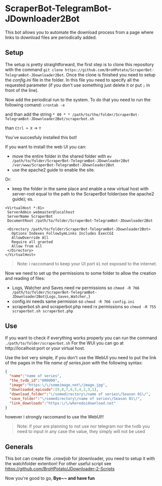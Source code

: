 # ScraperBot-TelegramBot-JDownloader2Bot
This bot allows you to automate the download process from a page where links to download files are periodically added.

## Setup

The setup is pretty straightforward, the first step is to clone this repository with the command `git clone https://github.com/BroHPotato/ScraperBot-TelegramBot-JDownloader2Bot`.
Once the clone is finished you need to setup the *config.ini* file in the folder.
In this file you need to specify all the requested parameter (if you don't use something just delete it or put `;` in front of the line).

Now add the periodical run to the system. To do that you need to run the following comand:
`crontab -e`

and than add the string `* 00 * * /path/to/the/folder/ScraperBot-TelegramBot-JDownloader2Bot/scraperbot.sh`

than `Ctrl + X` -> `Y`

You've succesfuly installed this bot!

If you want to install the web UI you can:
 - move the entire folder in the shared folder with `mv /path/to/folder/ScraperBot-TelegramBot-JDownloader2Bot /var/www/ScraperBot-TelegramBot-JDownloader2Bot`
 - use the apache2 guide to enable the site.

Or:
 - keep the folder in the same place and enable a new virtual host with server-root equal to the path to the ScraperBot folder(see the apache2 guide);
 es.
 ```
 <VirtualHost *:81>
  ServerAdmin webmaster@localhost
  ServerName ScraperBot
  DocumentRoot /path/to/folder/ScraperBot-TelegramBot-JDownloader2Bot

  <Directory /path/to/folder/ScraperBot-TelegramBot-JDownloader2Bot>
    Options Indexes FollowSymLinks Includes ExecCGI
    AllowOverride All
    Require all granted
    Allow from all
  </Directory>
</VirtualHost>
```
> Note: i raccomand to keep your UI port `81` not exposed to the internet.

Now we need to set up the permissions to some folder to allow the creation and reading of files:
- Logs, Watcher and Saves need rw permissions so `chmod -R 766 /path/to/folder/ScraperBot-TelegramBot-JDownloader2Bot{Logs,Saves,Watcher,}`
- config.ini needs same permision so `chmod -R 766 config.ini`
- scraperbot.sh and scraperbot.php need rx permissions so `chmod -R 755 scraperbot.sh scraperbot.php`

## Use

If you want to check if everything works properly you can run the command `./path/to/folder/scraperbot.sh`
For the WUI you can go at http://localhost:port or your virtual host.

Use the bot very simple, if you don't use the WebUI you need to put the link of the pages in the file *name of series.json* with the following syntax:
```json
{
  "name":"name of series",
  "the_tvdb_id":"000000",
  "image":"https:\/\/someimage.net\/image.jpg",
  "downloaded_episode":[9,8,7,6,5,4,2,3,1],
  "download_folder":"\/somedirectory\/name of series\/Season 01\/",
  "save_folder":"\/somedirectory\/name of series\/Season 01\/",
  "link_downloads":"https:\/\/wheredoidownload.net"
}
```
however i strongly raccomand to use the WebUI!!
> Note: if your are planning to not use nor telegram nor the tvdb you need to input in any case the value, they simply will not be used


## Generals

This bot can create file *.crawljob* for jdownloader, you need to setup it with the watchfolder extention!
For other useful script see https://github.com/BroHPotato/JDownloader-2-Scripts

Now you're good to go, **Bye~~ and have fun**
